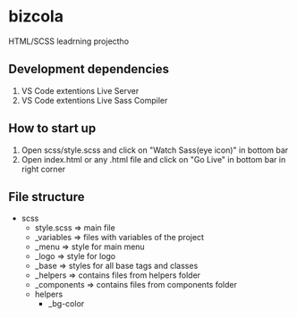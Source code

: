 # bizcola

HTML/SCSS leadrning projectho

## Development dependencies
1. VS Code extentions Live Server
2. VS Code extentions Live Sass Compiler

## How to start up
1. Open scss/style.scss and click on "Watch Sass(eye icon)" in bottom bar
2. Open index.html or any .html file and click on "Go Live" in bottom bar in right corner

## File structure

- scss
    - style.scss => main file
    - _variables => files with variables of the project
    - _menu => style for main menu
    - _logo => style for logo
    - _base => styles for all base tags and classes
    - _helpers => contains files from helpers folder
    - _components => contains files from components folder
    - helpers
         - _bg-color
         